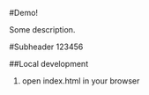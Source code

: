 #Demo!

Some description.


#Subheader
123456

##Local development
 
 1. open index.html in your browser